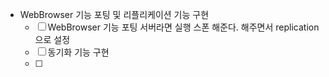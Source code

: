 - WebBrowser 기능 포팅 및 리플리케이션 기능 구현 
  - [ ] WebBrowser 기능 포팅
        서버라면 실행 스폰 해준다.
        해주면서 replication 으로 설정 
  - [ ] 동기화 기능 구현 
  - [ ] 